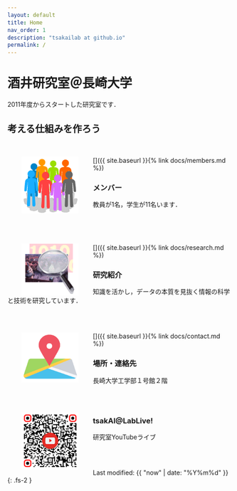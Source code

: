 ```yaml
---
layout: default
title: Home
nav_order: 1
description: "tsakailab at github.io"
permalink: /
---
```


# 酒井研究室＠長崎大学
2011年度からスタートした研究室です．

考える仕組みを作ろう
---
<br>

[<img src="assets/images/population_w400.png" width="128" align="left" hspace="32">]({{ site.baseurl }}{% link docs/members.md %})
### メンバー
教員が1名，学生が11名います．

<br>
<br>
<br>


[<img src="assets/images/pr_icon_w300.png" width="128" align="left" hspace="32">]({{ site.baseurl }}{% link docs/research.md %})
### 研究紹介
知識を活かし，データの本質を見抜く情報の科学と技術を研究しています．

<br>
<br>

[<img src="assets/images/pr_map_icon_t.png" width="128" align="left" hspace="32">]({{ site.baseurl }}{% link docs/contact.md %})
### 場所・連絡先
長崎大学工学部１号館２階

<br>
<br>

[<img src="assets/images/Lablive_YTiconO__qrcode-monkey.png" width="128" align="left" hspace="32">](https://youtube.com/playlist?list=PLqcsCBw9njgBZDP-VsYt6hjROK8mhrmOa)
### tsakAI@LabLive!
研究室YouTubeライブ


<br>
<br>

Last modified: {{ "now" | date: "%Y%m%d" }}
{: .fs-2 }
